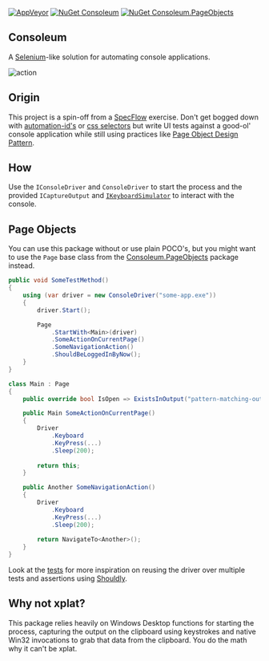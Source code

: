 [![AppVeyor](https://img.shields.io/appveyor/ci/riezebosch/consoleum/master.svg)](https://ci.appveyor.com/project/riezebosch/consoleum?branch=master)
[![NuGet Consoleum](https://img.shields.io/nuget/v/Consoleum.svg)](https://www.nuget.org/packages/Consoleum/)
[![NuGet Consoleum.PageObjects](https://img.shields.io/nuget/v/Consoleum.PageObjects.svg)](https://www.nuget.org/packages/Consoleum.PageObjects/)

## Consoleum

A [Selenium](http://www.seleniumhq.org/)-like solution for automating console applications.

![action](action.gif?raw=true)

## Origin

This project is a spin-off from a [SpecFlow](http://specflow.org/) exercise. Don't get bogged down with [automation-id's](https://docs.microsoft.com/en-us/dotnet/framework/ui-automation/use-the-automationid-property) or [css selectors](https://www.w3schools.com/cssref/css_selectors.asp) but write UI tests against a good-ol' console application while still using practices like [Page Object Design Pattern](http://www.seleniumhq.org/docs/06_test_design_considerations.jsp#page-object-design-pattern).

## How

Use the `IConsoleDriver` and `ConsoleDriver` to start the process and the provided `ICaptureOutput` and [`IKeyboardSimulator`](https://github.com/michaelnoonan/inputsimulator) to interact with the console.

## Page Objects

You can use this package without or use plain POCO's, but you might want to use the `Page` base class from the [Consoleum.PageObjects](https://www.nuget.org/packages/Consoleum.PageObjects/) package instead.

```cs
public void SomeTestMethod()
{
    using (var driver = new ConsoleDriver("some-app.exe"))
    {
        driver.Start();

        Page
            .StartWith<Main>(driver)
            .SomeActionOnCurrentPage()
            .SomeNavigationAction()
            .ShouldBeLoggedInByNow();
    }
}
```

```cs
class Main : Page
{
    public override bool IsOpen => ExistsInOutput("pattern-matching-output-on-this-page");

    public Main SomeActionOnCurrentPage()
    {
        Driver
            .Keyboard
            .KeyPress(...)
            .Sleep(200);
        
        return this;
    }

    public Another SomeNavigationAction()
    {
        Driver
            .Keyboard
            .KeyPress(...)
            .Sleep(200);
        
        return NavigateTo<Another>();
    }
}
```
Look at the [tests](Consoleum.PageObjects.Tests) for more inspiration on reusing the driver over multiple tests and assertions using [Shouldly](https://www.nuget.org/packages/Shouldly/).

## Why not xplat?

This package relies heavily on Windows Desktop functions for starting the process, capturing the output on the clipboard using keystrokes and native Win32 invocations to grab that data from the clipboard. 
You do the math why it can't be xplat.
